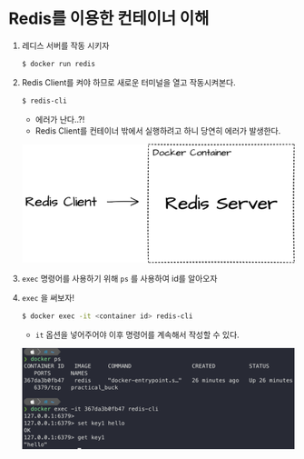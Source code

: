 # Redis를 이용한 컨테이너 이해

1. 레디스 서버를 작동 시키자

   ```bash
   $ docker run redis
   ```

2. Redis Client를 켜야 하므로 새로운 터미널을 열고 작동시켜본다.

   ```bash
   $ redis-cli
   ```

   - 에러가 난다..?!
   - Redis Client를 컨테이너 밖에서 실행하려고 하니 당연히 에러가 발생한다.

   ![redis_error](assets/images/docker_redis/redis_error.png)

3. `exec` 명령어를 사용하기 위해 `ps` 를 사용하여 id를 알아오자

4. `exec` 을 써보자!

   ```bash
   $ docker exec -it <container id> redis-cli
   ```

   - `it` 옵션을 넣어주어야 이후 명령어를 계속해서 작성할 수 있다.

   ![redis_exec](assets/images/docker_redis/redis_exec.png)

